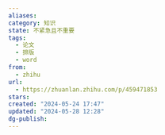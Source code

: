 ```yaml
---
aliases: 
category: 知识
state: 不紧急且不重要
tags:
  - 论文
  - 排版
  - word
from:
  - zhihu
url:
  - https://zhuanlan.zhihu.com/p/459471853
stars: 
created: "2024-05-24 17:47"
updated: "2024-05-28 12:28"
dg-publish: 
---
```


